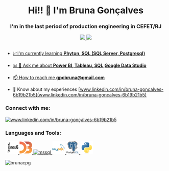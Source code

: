 <h1 align="center">Hi!! 👋 I'm Bruna Gonçalves</h1>
<h3 align="center">I'm in the last period of production engineering in CEFET/RJ</h3>

<div align="center">
  <a href="https://github.com/brunacpg">
  <img height="120em" src="https://github-readme-stats.vercel.app/api?username=brunacpg&show_icons=true&theme=dark&include_all_commits=true&count_private=true"/>
  <img height="120em" src="https://github-readme-stats.vercel.app/api/top-langs/?username=brunacpg&layout=compact&langs_count=7&theme=dark"/>
</div>

  ##

- 📈I'm currently learning **Phyton, SQL (SQL Server, Postgresql)**

- 📊 💬 Ask me about **Power BI, Tableau, SQL,Google Data Studio**

- 📫 How to reach me **gpcbruna@gmail.com**

- 📄 Know about my experiences [www.linkedin.com/in/bruna-gonçalves-6b19b21b5](www.linkedin.com/in/bruna-gonçalves-6b19b21b5)

<h3 align="left">Connect with me:</h3>
<p align="left">
<a href="https://linkedin.com/in/www.linkedin.com/in/bruna-gonçalves-6b19b21b5" target="blank"><img align="center" src="https://raw.githubusercontent.com/rahuldkjain/github-profile-readme-generator/master/src/images/icons/Social/linked-in-alt.svg" alt="www.linkedin.com/in/bruna-gonçalves-6b19b21b5" height="30" width="40" /></a>
</p>

<h3 align="left">Languages and Tools:</h3>
<p align="left"> <a href="https://canvasjs.com" target="_blank" rel="noreferrer"> <img src="https://raw.githubusercontent.com/Hardik0307/Hardik0307/master/assets/canvasjs-charts.svg" alt="canvasjs" width="40" height="40"/> </a> <a href="https://d3js.org/" target="_blank" rel="noreferrer"> <img src="https://raw.githubusercontent.com/devicons/devicon/master/icons/d3js/d3js-original.svg" alt="d3js" width="40" height="40"/> </a> <a href="https://www.microsoft.com/en-us/sql-server" target="_blank" rel="noreferrer"> <img src="https://www.svgrepo.com/show/303229/microsoft-sql-server-logo.svg" alt="mssql" width="40" height="40"/> </a> <a href="https://www.mysql.com/" target="_blank" rel="noreferrer"> <img src="https://raw.githubusercontent.com/devicons/devicon/master/icons/mysql/mysql-original-wordmark.svg" alt="mysql" width="40" height="40"/> </a> <a href="https://www.postgresql.org" target="_blank" rel="noreferrer"> <img src="https://raw.githubusercontent.com/devicons/devicon/master/icons/postgresql/postgresql-original-wordmark.svg" alt="postgresql" width="40" height="40"/> </a> <a href="https://www.python.org" target="_blank" rel="noreferrer"> <img src="https://raw.githubusercontent.com/devicons/devicon/master/icons/python/python-original.svg" alt="python" width="40" height="40"/> </a> </p>

<p><img align="center" src="https://github-readme-stats.vercel.app/api/top-langs?username=brunacpg&show_icons=true&locale=en&layout=compact" alt="brunacpg" /></p>

